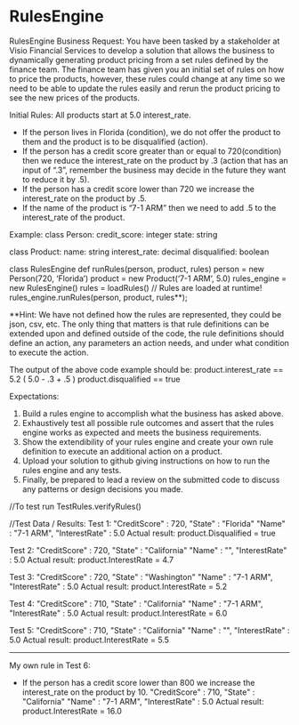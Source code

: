 # RulesEngine
RulesEngine
Business Request:
You have been tasked by a stakeholder at Visio Financial Services to develop a solution that allows the business to dynamically 
generating product pricing from a set rules defined by the finance team. 
The finance team has given you an initial set of rules on how to price the products, 
however, these rules could change at any time so we need to be able 
to update the rules easily and rerun the product pricing to see the new prices of the products.

Initial Rules:
All products start at 5.0 interest_rate.
- If the person lives in Florida (condition), we do not offer the product to them and 
the product is to be disqualified (action).
- If the person has a credit score greater than or equal to 720(condition) 
then we reduce the interest_rate on the product by .3 
(action that has an input of “.3”, remember the business may decide in the future they want to reduce it by .5).
- If the person has a credit score lower than 720 we increase the interest_rate on the product 
by .5.
- If the name of the product is “7-1 ARM” then we need to add .5 to the interest_rate of the
product.

Example:
class Person:
  credit_score: integer
  state: string

class Product:
  name: string
  interest_rate: decimal
  disqualified: boolean

class RulesEngine
  def runRules(person, product, rules)
  person = new Person(720, ‘Florida’)
  product = new Product(‘7-1 ARM’, 5.0)
  rules_engine = new RulesEngine()
  rules = loadRules() // Rules are loaded at runtime!
  rules_engine.runRules(person, product, rules**);

**Hint: We have not defined how the rules are represented, they could be json, csv, etc. The only thing that matters is that rule definitions can be extended upon and defined outside of the code, the rule definitions should define an action, any parameters an action needs, and under what condition to execute the action.

The output of the above code example should be:
product.interest_rate == 5.2 ( 5.0 - .3 + .5 )
product.disqualified == true

Expectations:
1. Build a rules engine to accomplish what the business has asked above.
2. Exhaustively test all possible rule outcomes and assert that the rules engine works as expected and meets the business requirements.
3. Show the extendibility of your rules engine and create your own rule definition to execute an additional action on a product.
4. Upload your solution to github giving instructions on how to run the rules engine and any tests.
5. Finally, be prepared to lead a review on the submitted code to discuss any patterns or design decisions you made.

//To test run TestRules.verifyRules()

//Test Data / Results:
Test 1:
"CreditScore" : 720,
"State" : "Florida"
"Name" : "7-1 ARM",
"InterestRate" : 5.0
Actual result: product.Disqualified  = true

Test 2:
"CreditScore" : 720,
"State" : "California"
"Name" : "",
"InterestRate" : 5.0
Actual result: product.InterestRate = 4.7

Test 3:
"CreditScore" : 720,
"State" : "Washington"
"Name" : "7-1 ARM",
"InterestRate" : 5.0
Actual result: product.InterestRate = 5.2

Test 4:
"CreditScore" : 710,
"State" : "California"
"Name" : "7-1 ARM",
"InterestRate" : 5.0
Actual result: product.InterestRate = 6.0

Test 5:
"CreditScore" : 710,
"State" : "California"
"Name" : "",
"InterestRate" : 5.0
Actual result: product.InterestRate = 5.5

-----------------------
My own rule in Test 6:
- If the person has a credit score lower than 800 we increase the interest_rate on the product
  by 10.
"CreditScore" : 710,
"State" : "California"
"Name" : "7-1 ARM",
"InterestRate" : 5.0
Actual result: product.InterestRate = 16.0

